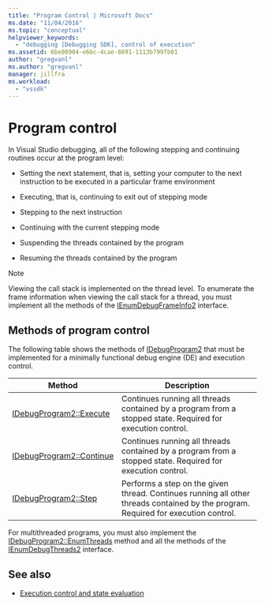 ```yaml
---
title: "Program Control | Microsoft Docs"
ms.date: "11/04/2016"
ms.topic: "conceptual"
helpviewer_keywords:
  - "debugging [Debugging SDK], control of execution"
ms.assetid: 6be80904-e66c-4cae-8891-1113b799fb01
author: "gregvanl"
ms.author: "gregvanl"
manager: jillfra
ms.workload:
  - "vssdk"
---
```

# Program control
In Visual Studio debugging, all of the following stepping and continuing routines occur at the program level:

- Setting the next statement, that is, setting your computer to the next instruction to be executed in a particular frame environment

- Executing, that is, continuing to exit out of stepping mode

- Stepping to the next instruction

- Continuing with the current stepping mode

- Suspending the threads contained by the program

- Resuming the threads contained by the program

> [!NOTE]
>  Viewing the call stack is implemented on the thread level. To enumerate the frame information when viewing the call stack for a thread, you must implement all the methods of the [IEnumDebugFrameInfo2](../../extensibility/debugger/reference/ienumdebugframeinfo2.md) interface.

## Methods of program control
 The following table shows the methods of [IDebugProgram2](../../extensibility/debugger/reference/idebugprogram2.md) that must be implemented for a minimally functional debug engine (DE) and execution control.

|Method|Description|
|------------|-----------------|
|[IDebugProgram2::Execute](../../extensibility/debugger/reference/idebugprogram2-execute.md)|Continues running all threads contained by a program from a stopped state. Required for execution control.|
|[IDebugProgram2::Continue](../../extensibility/debugger/reference/idebugprogram2-continue.md)|Continues running all threads contained by a program from a stopped state. Required for execution control.|
|[IDebugProgram2::Step](../../extensibility/debugger/reference/idebugprogram2-step.md)|Performs a step on the given thread. Continues running all other threads contained by the program. Required for execution control.|

 For multithreaded programs, you must also implement the [IDebugProgram2::EnumThreads](../../extensibility/debugger/reference/idebugprogram2-enumthreads.md) method and all the methods of the [IEnumDebugThreads2](../../extensibility/debugger/reference/ienumdebugthreads2.md) interface.

## See also
- [Execution control and state evaluation](../../extensibility/debugger/execution-control-and-state-evaluation.md)